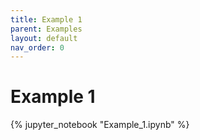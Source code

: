 ```yaml
---
title: Example 1
parent: Examples
layout: default
nav_order: 0
---
```


Example 1
=========

{% jupyter_notebook "Example_1.ipynb" %}